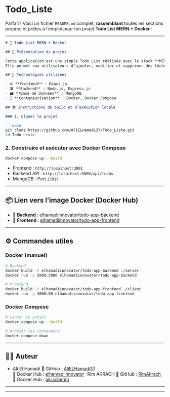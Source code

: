 # Todo_Liste
Parfait ! Voici un fichier `README.md` complet, **rassemblant** toutes les sections propres et prêtes à l’emploi pour ton projet **Todo List MERN + Docker** :

---

```md
# 📝 Todo List MERN + Docker

## 🚀 Présentation du projet

Cette application est une simple Todo List réalisée avec le stack **MERN** (MongoDB, Express, React, Node.js) et containerisée avec **Docker**.  
Elle permet aux utilisateurs d’ajouter, modifier et supprimer des tâches via une interface intuitive.

## 🧰 Technologies utilisées

- 🌐 **Frontend** : React.js
- 🛠️ **Backend** : Node.js, Express.js
- 🗃️ **Base de données** : MongoDB
- 🐳 **Conteneurisation** : Docker, Docker Compose

## 🛠️ Instructions de build et d’exécution locale

### 1. Cloner le projet

```bash
git clone https://github.com/AliELHamadi37/Todo_Liste.git
cd Todo_Liste
```

### 2. Construire et exécuter avec Docker Compose

```bash
docker-compose up --build
```

- Frontend : `http://localhost:3001`
- Backend API : `http://localhost:5000/api/todos`
- MongoDB : Port `27017`


---

## 📦 Lien vers l’image Docker (Docker Hub)

- 🔗 **Backend** : [elhamadiinnovator/todo-app-backend](https://hub.docker.com/r/elhamadiinnovator/todo-app-backend)
- 🔗 **Frontend** : [elhamadiinnovator/todo-app-frontend](https://hub.docker.com/r/elhamadiinnovator/todo-app-frontend)

---

## ⚙️ Commandes utiles

### Docker (manuel)

```bash
# Backend
docker build -t elhamadiinnovator/todo-app-backend ./server
docker run -p 5000:5000 elhamadiinnovator/todo-app-backend

# Frontend
docker build -t elhamadiinnovator/todo-app-frontend ./client
docker run -p 3000:80 elhamadiinnovator/todo-app-frontend
```

### Docker Compose

```bash
# Lancer le projet
docker-compose up --build

# Arrêter les conteneurs
docker-compose down
```

---

## 👨‍💻 Auteur

- Ali El Hamadi
  📂 GitHub : [AliELHamadi37](https://github.com/AliELHamadi37)  
  🐳 Docker Hub : [elhamadiinnovator](https://hub.docker.com/u/elhamadiinnovator)
-Rim AKRACH
   📂 GitHub : [RimAkrach](https://github.com/RimAkrach83)  
  🐳 Docker Hub : [akracherim](https://hub.docker.com/u/akracherim)
  
  

---



---

```


